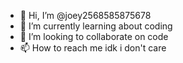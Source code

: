 - 👋 Hi, I’m @joey2568585875678
- 🌱 I’m currently learning about coding
- 💞️ I’m looking to collaborate on code
- 📫 How to reach me idk i don't care

<!---
joey2568585875678/joey2568585875678 is a ✨ special ✨ repository because its `README.md` (this file) appears on your GitHub profile.
You can click the Preview link to take a look at your changes.
--->

